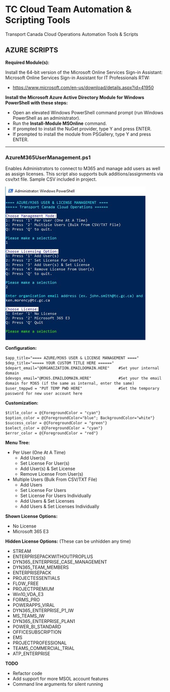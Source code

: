 # TC Cloud Team Automation & Scripting Tools

Transport Canada Cloud Operations Automation Tools &amp; Scripts


## AZURE SCRIPTS

**Required Module(s):**

Install the 64-bit version of the Microsoft Online Services Sign-in Assistant: Microsoft Online Services Sign-in Assistant for IT Professionals RTW: 
- https://www.microsoft.com/en-us/download/details.aspx?id=41950

**Install the Microsoft Azure Active Directory Module for Windows PowerShell with these steps:**
- Open an elevated Windows PowerShell command prompt (run Windows PowerShell as an administrator).
- Run the **Install-Module MSOnline** command.
- If prompted to install the NuGet provider, type Y and press ENTER.
- If prompted to install the module from PSGallery, type Y and press ENTER.

---------------------------------------------------------

### AzureM365UserManagement.ps1
Enables Administrators to connect to M365 and manage add users as well as assign licenses. This script also supports bulk additions/assignments via csv/txt file. Sample CSV included in project.

![AzureM365UserManagement](./AzureM365UserManagement.jpg)

**Configuration:**
```
$app_title="==== AZURE/M365 USER & LICENSE MANAGEMENT ===="
$dep_title="===== YOUR CUSTOM TITLE HERE ======"
$depart_email="@ORGANIZATION.EMAILDOMAIN.HERE"    #Set your internal domain
$devops_email="@M365.EMAILDOMAIN.HERE"            #Set your the email domain for M365 (if the same as internal, enter the same)
$user_tmppwd = "PUT TEMP PWD HERE"                #Set the temporary password for new user account here
```

**Customization:**
```
$title_color = @{ForegroundColor = "cyan"}
$option_color = @{ForegroundColor="blue"; BackgroundColor="white"}
$success_color = @{ForegroundColor = "green"}
$select_color = @{ForegroundColor = "cyan"}
$error_color = @{ForegroundColor = "red"}
```

**Menu Tree:**
- Per User (One At A Time)
  - Add User(s)
  - Set License For User(s)
  - Add User(s) & Set License
  - Remove License From User(s)
 - Multiple Users (Bulk From CSV/TXT File)
   - Add Users
   - Set License For Users
   - Set License For Users Individually
   - Add Users & Set Licenses
   - Add Users & Set Licenses Individually

**Shown License Options:**
- No License
- Microsoft 365 E3

**Hidden License Options:** (These can be unhidden any time) 
- STREAM
- ENTERPRISEPACKWITHOUTPROPLUS
- DYN365_ENTERPRISE_CASE_MANAGEMENT
- DYN365_TEAM_MEMBERS
- ENTERPRISEPACK
- PROJECTESSENTIALS
- FLOW_FREE
- PROJECTPREMIUM
- Win10_VDA_E3
- FORMS_PRO
- POWERAPPS_VIRAL
- DYN365_ENTERPRISE_P1_IW
- MS_TEAMS_IW
- DYN365_ENTERPRISE_PLAN1
- POWER_BI_STANDARD
- OFFICESUBSCRIPTION
- EMS
- PROJECTPROFESSIONAL
- TEAMS_COMMERCIAL_TRIAL
- ATP_ENTERPRISE

**TODO**
- Refactor code
- Add support for more MSOL account features
- Command line arguments for silent running

